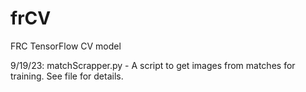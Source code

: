 # frCV
FRC TensorFlow CV model

9/19/23: matchScrapper.py - A script to get images from matches for training. See file for details.
